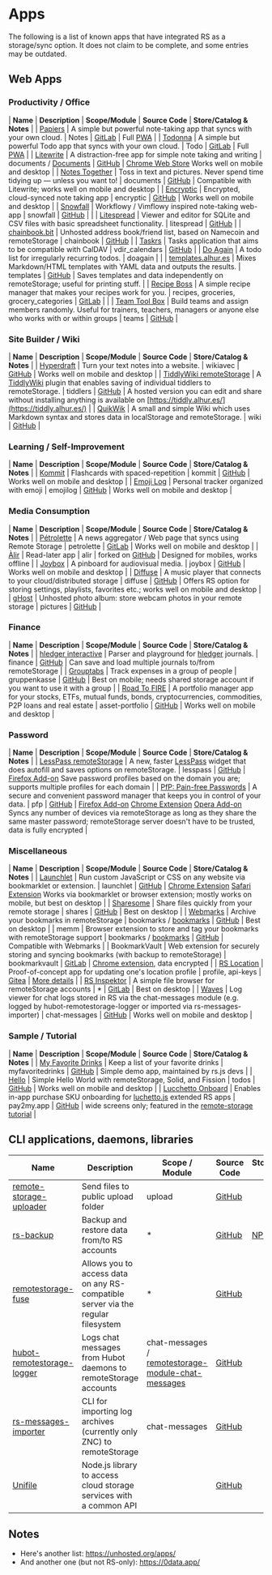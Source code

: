 # Apps

The following is a list of known apps that have integrated RS as a
storage/sync option. It does not claim to be complete, and some entries
may be outdated.

## Web Apps



### Productivity / Office

| **Name** | **Description** | **Scope/Module** | **Source Code** | **Store/Catalog & Notes** |
| [Papiers](https://papiers.gitlab.io/) | A simple but powerful note-taking app that syncs with your own cloud. | Notes | [GitLab](https://gitlab.com/papiers) | Full [PWA](https://papiers.gitlab.io/) |
| [Todonna](https://todonna.gitlab.io/) | A simple but powerful Todo app that syncs with your own cloud. | Todo | [GitLab](https://gitlab.com/todonna) | Full [PWA](https://todonna.gitlab.io/) |
| [Litewrite](https://litewrite.net) | A distraction-free app for simple note taking and writing | documents / [Documents](https://github.com/litewrite/remotestorage-module-documents) | [GitHub](https://github.com/litewrite/litewrite) | [Chrome Web Store](https://chrome.google.com/webstore/detail/litewrite/cbdonnipllnmnkbmeopncohocjggmdkk) Works well on mobile and desktop |
| [Notes Together](https://notestogether.hominidsoftware.com/) | Toss in text and pictures. Never spend time tidying up — unless you want to! | documents | [GitHub](https://github.com/DougReeder/notes-together) | Compatible with Litewrite; works well on mobile and desktop |
| [Encryptic](https://app.encryptic.org) | Encrypted, cloud-synced note taking app | encryptic | [GitHub](https://github.com/encryptic-team/encryptic) | Works well on mobile and desktop |
| [Snowfall](https://snowfall.now.sh) | Workflowy / Vimflowy inspired note-taking web-app | snowfall | [GitHub](https://github.com/71/snowfall) | |
| [Litespread](https://www.litespread.com) | Viewer and editor for SQLite and CSV files with basic spreadsheet functionality. | litespread | [GitHub](https://github.com/karlb/litespread)  | 
| [chainbook.bit](https://chainbook.5apps.com/) | Unhosted address book/friend list, based on Namecoin and remoteStorage | chainbook | [GitHub](https://github.com/bumi/chainbook.bit) |
| [Taskrs](https://taskrs.5apps.com/) | Tasks application that aims to be compatible with CalDAV | vdir_calendars | [GitHub](https://github.com/untitaker/taskrs) |
| [Do Again](https://static.karl.berlin/doagain/) | A todo list for irregularly recurring todos. | doagain | |
| [templates.alhur.es](https://templates.alhur.es/) | Mixes Markdown/HTML templates with YAML data and outputs the results. | templates | [GitHub](https://github.com/fiatjaf/templates) | Saves templates and data independently on remoteStorage; useful for printing stuff. |
| [Recipe Boss](https://recipes.bhdouglass.com) | A simple recipe manager that makes your recipes work for you. | recipes, groceries, grocery_categories | [GitLab](https://gitlab.com/bhdouglass/recipe-boss) | |
| [Team Tool Box](https://lduboeuf.github.io/team-tool-box/) | Build teams and assign members randomly. Useful for trainers, teachers, managers or anyone else who works with or within groups | teams | [GitHub](https://github.com/lduboeuf/team-tool-box) | 

### Site Builder / Wiki

| **Name** | **Description** | **Scope/Module** | **Source Code** | **Store/Catalog & Notes** |
| [Hyperdraft](https://hyperdraft.rosano.ca) | Turn your text notes into a website. | wikiavec | [GitHub](https://github.com/wikiavec/hyperdraft) | Works well on mobile and desktop |
| [TiddlyWiki remoteStorage](https://tiddly.alhur.es/#%24%3A%2Fplugins%2Ffiatjaf%2FremoteStorage) | A [TiddlyWiki](https://tiddlywiki.com/) plugin that enables saving of individual tiddlers to remoteStorage. | tiddlers | [GitHub](https://github.com/fiatjaf/tiddlywiki-remotestorage) | A hosted version you can edit and share without installing anything is available on [https://tiddly.alhur.es/](https://tiddly.alhur.es/) |
| [QuikWik](https://quik-wik.5apps.com/) | A small and simple Wiki which uses Markdown syntax and stores data in localStorage and remoteStorage. | wiki | [GitHub](https://github.com/maheee/QuikWik) | 

### Learning / Self-Improvement

| **Name** | **Description** | **Scope/Module** | **Source Code** | **Store/Catalog & Notes** |
| [Kommit](https://kommit.rosano.ca) | Flashcards with spaced-repetition | kommit | [GitHub](https://github.com/kommitapp/kommit) | Works well on mobile and desktop |
| [Emoji Log](https://emojilog.rosano.ca) | Personal tracker organized with emoji | emojilog | [GitHub](https://github.com/emojilog/emojilog) | Works well on mobile and desktop |

### Media Consumption

| **Name** | **Description** | **Scope/Module** | **Source Code** | **Store/Catalog & Notes** |
| [Pétrolette](https://petrolette.space/) | A news aggregator / Web page that syncs using Remote Storage | petrolette  | [GitLab](https://framagit.org/yphil/petrolett) | Works well on mobile and desktop |
| [Àlir](https://alir.5apps.com) | Read-later app | alir | forked on [GitHub](https://github.com/rosano/alir) | Designed for mobiles, works offline |
| [Joybox](https://joybox.rosano.ca) | A pinboard for audiovisual media. | joybox | [GitHub](https://github.com/joyboxapp/joybox) | Works well on mobile and desktop |
| [Diffuse](https://diffuse.sh) | A music player that connects to your cloud/distributed storage | diffuse | [GitHub](https://github.com/icidasset/diffuse) | Offers RS option for storing settings, playlists, favorites etc.; works well on mobile and desktop |
| [gHost](https://ghost.5apps.com/) | Unhosted photo album: store webcam photos in your remote storage | pictures | [GitHub](https://github.com/vcuculo/ghost) | 

### Finance

| **Name** | **Description** | **Scope/Module** | **Source Code** | **Store/Catalog & Notes** |
| [hledger interactive](https://hledger.alhur.es/) | Parser and playground for [hledger](https://hledger.org) journals. | finance | [GitHub](https://github.com/fiatjaf/d) | Can save and load multiple journals to/from remoteStorage |
| [Grouptabs](https://grouptabs.5apps.com) | Track expenses in a group of people | gruppenkasse | [GitHub](https://github.com/xMartin/grouptabs) | Best on mobile; needs shared storage account if you want to use it with a group |
| [Road To FIRE](https://roadtofire.iliviu.me/) | A portfolio manager app for your stocks, ETFs, mutual funds, bonds, cryptocurrencies, commodities, P2P loans and real estate | asset-portfolio | [GitHub](https://github.com/iLiviu/road-to-fire) | Works well on mobile and desktop |

### Password

| **Name** | **Description** | **Scope/Module** | **Source Code** | **Store/Catalog & Notes** |
| [LessPass remoteStorage](https://lesspass.alhur.es/) | A new, faster [LessPass](https://lesspass.com/) widget that does autofill and saves options on remoteStorage. | lesspass | [GitHub](https://github.com/fiatjaf/lesspass-remotestorage) | [Firefox Add-on](https://addons.mozilla.org/en-US/firefox/addon/lesspass-remotestorage/) Save password profiles based on the domain you are; supports multiple profiles for each domain |
| [PfP: Pain-free Passwords](https://pfp.works/) | A secure and convenient password manager that keeps you in control of your data. | pfp | [GitHub](https://github.com/palant/pfp/) | [Firefox Add-on](https://addons.mozilla.org/addon/easy-passwords/) [Chrome Extension](https://chrome.google.com/webstore/detail/pfp-pain-free-passwords/hplhaekjfmjfnfdllkpjpeenlbclffgh) [Opera Add-on](https://addons.opera.com/en/extensions/details/easy-passwords/) Syncs any number of devices via remoteStorage as long as they share the same master password; remoteStorage server doesn't have to be trusted, data is fully encrypted |

### Miscellaneous

| **Name** | **Description** | **Scope/Module** | **Source Code** | **Store/Catalog & Notes** |
| [Launchlet](https://launchlet.dev) | Run custom JavaScript or CSS on any website via bookmarklet or extension. | launchlet | [GitHub](https://github.com/launchlet/launchlet) | [Chrome Extension](https://chrome.google.com/webstore/detail/launchlet/gmgfdkajnjplpjmodjmmmkfkpjdjgnlf) [Safari Extension](https://github.com/launchlet/launchlet-extension) Works via bookmarklet or browser extension; mostly works on mobile, but best on desktop |
| [Sharesome](https://sharesome.5apps.com/) | Share files quickly from your remote storage | shares | [GitHub](https://github.com/skddc/sharesome) | Best on desktop |
| [Webmarks](https://webmarks.5apps.com) | Archive your bookmarks in remoteStorage | bookmarks / [bookmarks](https://www.npmjs.com/package/@remotestorage/module-bookmarks) | [GitHub](https://github.com/skddc/webmarks) | Best on desktop |
| memm | Browser extension to store and tag your bookmarks with remoteStorage support | bookmarks / [bookmarks](https://www.npmjs.com/package/@remotestorage/module-bookmarks) | [GitHub](https://github.com/lesion/memm) | Compatible with Webmarks |
| BookmarkVault | Web extension for securely storing and syncing bookmarks (with backup to remoteStorage) | bookmarkvault | [GitLab](https://gitlab.com/zookatron/bookmarkvault) | [Chrome extension](https://chromewebstore.google.com/detail/bookmarkvault/fhgbcoincldpdmelkhhanmdlfgafmnma), data encrypted |
| [RS Location](https://rs-locate.5apps.com) | Proof-of-concept app for updating one's location profile |  profile, api-keys | [Gitea](https://gitea.kosmos.org/raucao/rs-location) | [More details](https://community.remotestorage.io/t/public-protocols/627/3?u=raucao) |
| [RS Inspektor](https://inspektor.5apps.com/) | A simple file browser for remoteStorage accounts | * | [GitLab](https://gitlab.com/skddc/inspektor) | Best on desktop |
| [Waves](https://waves.kosmos.org/) | Log viewer for chat logs stored in RS via the chat-messages module (e.g. logged by hubot-remotestorage-logger or imported via rs-messages-importer) | chat-messages | [GitHub](https://github.com/67P/waves) | Works well on mobile and desktop |

### Sample / Tutorial

| **Name** | **Description** | **Scope/Module** | **Source Code** | **Store/Catalog & Notes** |
| [My Favorite Drinks](https://myfavoritedrinks.remotestorage.io) | Keep a list of your favorite drinks | myfavoritedrinks | [GitHub](https://github.com/RemoteStorage/myfavoritedrinks) | Simple demo app, maintained by rs.js devs |
| [Hello](https://hello.0data.app) | Simple Hello World with remoteStorage, Solid, and Fission | todos  | [GitHub](https://github.com/0dataapp/hello) | Works well on mobile and desktop |
| [Lucchetto Onboard](https://overhide.github.io/armadietto/lucchetto/onboard.html) | Enables in-app purchase SKU onboarding for [luchetto.js](https://www.npmjs.com/package/lucchetto/v/latest) extended RS apps | pay2my.app | [GitHub](https://github.com/overhide/armadietto/blob/master/lucchetto/onboard.html) | wide screens only; featured in the [remote-storage tutorial](https://github.com/overhide/remotestorage-tutorial) |

<!-- | [0data Proof](https://proof.0data.app) | Sample app that integrates with multiple protocols | | [GitHub](https://github.com/0dataapp/proof) | Works well on mobile and desktop | -->


## CLI applications, daemons, libraries

| Name                                                                            | Description                                                                             | Scope / Module              | Source Code                                                  | Store/Catalog Links                             | Comments/Notes   |
| ------------------------------------------------------------------------------- | --------------------------------------------------------------------------------------- | ------------------------------- | ------------------------------------------------------------ | ----------------------------------------------- | ---------------- |
| [remote-storage-uploader](http://github.com/fkooman/remote-storage-uploader)    | Send files to public upload folder                                                      | upload                          | [GitHub](https://github.com/fkooman/remote-storage-uploader) |                                                 | Written in PHP   |
| [rs-backup](https://www.npmjs.com/package/rs-backup)                            | Backup and restore data from/to RS accounts                                             | \*                              | [GitHub](https://github.com/skddc/rs-backup)                 | [NPM](https://www.npmjs.com/package/rs-backup)  | Based on node.js |
| [remotestorage-fuse](https://github.com/remotestorage/fuse)                     | Allows you to access data on any RS-compatible server via the regular filesystem        | \*                              | [GitHub](https://github.com/remotestorage/fuse)              |                                                 |                  |
| [hubot-remotestorage-logger](https://github.com/67P/hubot-remotestorage-logger) | Logs chat messages from Hubot daemons to remoteStorage accounts                         | chat-messages / [remotestorage-module-chat-messages](https://www.npmjs.com/package/remotestorage-module-chat-messages)                  | [GitHub](https://github.com/67P/hubot-remotestorage-logger)  |                                                 |                  |
| [rs-messages-importer](https://github.com/67P/rs-messages-importer)             | CLI for importing log archives (currently only ZNC) to remoteStorage                    | chat-messages                   | [GitHub](https://github.com/67P/rs-messages-importer)        |                                                 |                  |
| [Unifile](https://github.com/silexlabs/unifile)                                 | Node.js library to access cloud storage services with a common API                      |                                 | [GitHub](https://github.com/silexlabs/unifile)               |                                                 |                  |

## Notes

  - Here's another list: <https://unhosted.org/apps/>
  - And another one (but not RS-only): <https://0data.app/>
